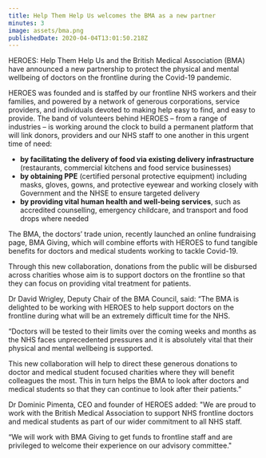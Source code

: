 ```yaml
---
title: Help Them Help Us welcomes the BMA as a new partner
minutes: 3
image: assets/bma.png
publishedDate: 2020-04-04T13:01:50.218Z
---
```

HEROES: Help Them Help Us and the British Medical Association (BMA) have announced a new partnership to protect the physical and mental wellbeing of doctors on the frontline during the Covid-19 pandemic.

HEROES was founded and is staffed by our frontline NHS workers and their families, and powered by a network of generous corporations, service providers, and individuals devoted to making help easy to find, and easy to provide. The band of volunteers behind HEROES – from a range of industries – is working around the clock to build a permanent platform that will link donors, providers and our NHS staff to one another in this urgent time of need:

* **by facilitating the delivery of food via existing delivery infrastructure** (restaurants, commercial kitchens and food service businesses)
* **by obtaining PPE** (certified personal protective equipment) including masks, gloves, gowns, and protective eyewear and working closely with Government and the NHSE to ensure targeted delivery
* **by providing vital human health and well-being services**, such as accredited counselling, emergency childcare, and transport and food drops where needed

The BMA, the doctors’ trade union, recently launched an online fundraising page, BMA Giving, which will combine efforts with HEROES to fund tangible benefits for doctors and medical students working to tackle Covid-19.

Through this new collaboration, donations from the public will be disbursed across charities whose aim is to support doctors on the frontline so that they can focus on providing vital treatment for patients.

Dr David Wrigley, Deputy Chair of the BMA Council, said: “The BMA is delighted to be working with HEROES to help support doctors on the frontline during what will be an extremely difficult time for the NHS.

“Doctors will be tested to their limits over the coming weeks and months as the NHS faces unprecedented pressures and it is absolutely vital that their physical and mental wellbeing is supported.

This new collaboration will help to direct these generous donations to doctor and medical student focused charities where they will benefit colleagues the most. This in turn helps the BMA to look after doctors and medical students so that they can continue to look after their patients.”

Dr Dominic Pimenta, CEO and founder of HEROES added: "We are proud to work with the British Medical Association to support NHS frontline doctors and medical students as part of our wider commitment to all NHS staff.

“We will work with BMA Giving to get funds to frontline staff and are privileged to welcome their experience on our advisory committee."